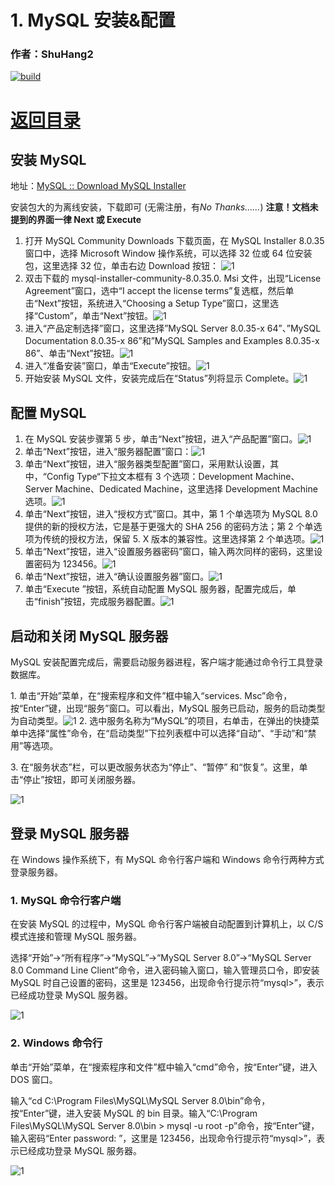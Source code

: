 # 1. MySQL 安装&配置

### 作者：ShuHang2
[![build](https://github.com/Anduin2017/HowToCook/actions/workflows/build.yml/badge.svg)](https://github.com/ShuHang2/ShuHang2.github.io)

# [返回目录](MySQL.MD)

## 安装 MySQL

地址：[MySQL :: Download MySQL Installer](https://dev.mysql.com/downloads/installer/)

安装包大的为离线安装，下载即可 (无需注册，有*No Thanks......*)
**注意！文档未提到的界面一律 Next 或 Execute**

1. 打开 MySQL Community Downloads 下载页面，在 MySQL Installer 8.0.35 窗口中，选择 Microsoft Window 操作系统，可以选择 32 位或 64 位安装包，这里选择 32 位，单击右边 Download 按钮：
![1](./img/1.png)
2. 双击下载的 mysql-installer-community-8.0.35.0. Msi 文件，出现“License Agreement”窗口，选中“I accept the license terms”复选框，然后单击“Next”按钮，系统进入“Choosing a Setup Type”窗口，这里选择“Custom”，单击“Next”按钮。![1](./img/2.png)
3. 进入“产品定制选择”窗口，这里选择”MySQL Server 8.0.35-x 64”、”MySQL Documentation 8.0.35-x 86”和”MySQL Samples and Examples 8.0.35-x 86”、单击“Next”按钮。![1](./img/3.png)
4. 进入“准备安装”窗口，单击“Execute”按钮。![1](./img/4.png)
5. 开始安装 MySQL 文件，安装完成后在“Status”列将显示 Complete。![1](./img/5.png)

## 配置 MySQL

1. 在 MySQL 安装步骤第 5 步，单击“Next”按钮，进入“产品配置”窗口。![1](./img/6.png)
2. 单击“Next”按钮，进入“服务器配置”窗口：![1](./img/7.png)
3. 单击“Next”按钮，进入“服务器类型配置”窗口，采用默认设置，其中，“Config Type“下拉文本框有 3 个选项：Development Machine、Server Machine、Dedicated Machine，这里选择 Development Machine 选项。![1](./img/8.png)
4. 单击“Next”按钮，进入“授权方式”窗口。其中，第 1 个单选项为 MySQL 8.0 提供的新的授权方法，它是基于更强大的 SHA 256 的密码方法；第 2 个单选项为传统的授权方法，保留 5. X 版本的兼容性。这里选择第 2 个单选项。![1](./img/9.png)
5. 单击“Next”按钮，进入“设置服务器密码”窗口，输入两次同样的密码，这里设置密码为 123456。![1](./img/10.png)
6. 单击“Next”按钮，进入“确认设置服务器”窗口。![1](./img/11.png)
7. 单击“Execute ”按钮，系统自动配置 MySQL 服务器，配置完成后，单击“finish”按钮，完成服务器配置。![1](./img/12.png)

## 启动和关闭 MySQL 服务器

MySQL 安装配置完成后，需要启动服务器进程，客户端才能通过命令行工具登录数据库。

1. 单击“开始”菜单，在“搜索程序和文件”框中输入“services. Msc”命令，按“Enter”键，出现“服务”窗口。可以看出，MySQL 服务已启动，服务的启动类型为自动类型。![1](./img/13.png)
2. 选中服务名称为“MySQL”的项目，右单击，在弹出的快捷菜单中选择“属性”命令，在“启动类型”下拉列表框中可以选择“自动”、“手动”和“禁用”等选项。

3. 在“服务状态”栏，可以更改服务状态为“停止”、“暂停” 和“恢复”。这里，单击“停止”按钮，即可关闭服务器。

![1](./img/14.png)

## 登录 MySQL 服务器

在 Windows 操作系统下，有 MySQL 命令行客户端和 Windows 命令行两种方式登录服务器。

### 1. MySQL 命令行客户端

在安装 MySQL 的过程中，MySQL 命令行客户端被自动配置到计算机上，以 C/S 模式连接和管理 MySQL 服务器。

选择“开始”→“所有程序”→“MySQL”→“MySQL Server 8.0”→“MySQL Server 8.0 Command Line Client”命令，进入密码输入窗口，输入管理员口令，即安装 MySQL 时自己设置的密码，这里是 123456，出现命令行提示符“mysql>”，表示已经成功登录 MySQL 服务器。

![1](./img/15.png)

### 2. Windows 命令行

单击“开始”菜单，在“搜索程序和文件”框中输入“cmd”命令，按“Enter”键，进入 DOS 窗口。

输入“cd C:\Program Files\MySQL\MySQL Server 8.0\bin”命令，按“Enter”键，进入安装 MySQL 的 bin 目录。输入“C:\Program Files\MySQL\MySQL Server 8.0\bin > mysql -u root -p”命令，按“Enter”键，输入密码“Enter password: ”，这里是 123456，出现命令行提示符“mysql>”，表示已经成功登录 MySQL 服务器。

![1](./img/16.png)
